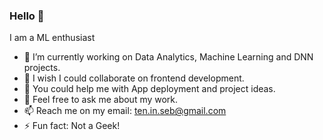 ### Hello 👋

I am a ML enthusiast

- 🔭 I’m currently working on Data Analytics, Machine Learning and DNN projects.
- 👯 I wish I could collaborate on frontend development.
- 🤔 You could help me with App deployment and project ideas.
- 💬 Feel free to ask me about my work.
- 📫 Reach me on my email: ten.in.seb@gmail.com
- ⚡ Fun fact: Not a Geek!

